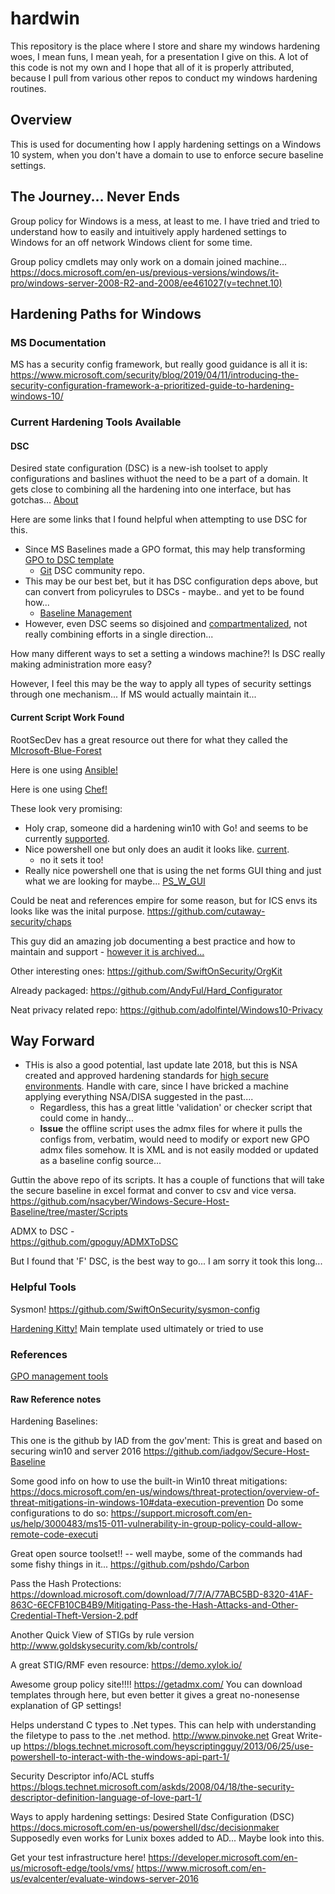 # hardwin
This repository is the place where I store and share my windows hardening woes, I mean funs, I mean yeah, for a presentation I give on this.  A lot of this code is not my own and I hope that all of it is properly attributed, because I pull from various other repos to conduct my windows hardening routines.


## Overview

This is used for documenting how I apply hardening settings on a Windows 10 system, when you don't have a domain to use to enforce secure baseline settings.

## The Journey...  Never Ends

Group policy for Windows is a mess, at least to me.  I have tried and tried to understand how to easily and intuitively apply hardened settings to Windows for an off network Windows client for some time.  

Group policy cmdlets may only work on a domain joined machine...
https://docs.microsoft.com/en-us/previous-versions/windows/it-pro/windows-server-2008-R2-and-2008/ee461027(v=technet.10)  

## Hardening Paths for Windows

### MS Documentation

MS has a security config framework, but really good guidance is all it is:
https://www.microsoft.com/security/blog/2019/04/11/introducing-the-security-configuration-framework-a-prioritized-guide-to-hardening-windows-10/

### Current Hardening Tools Available

#### DSC

Desired state configuration (DSC) is a new-ish toolset to apply configurations and baslines withuot the need to be a part of a domain.  It gets close to combining all the hardening into one interface, but has gotchas...  [About](https://docs.microsoft.com/en-us/powershell/scripting/dsc/overview/overview?view=powershell-6)  

Here are some links that I found helpful when attempting to use DSC for this.

* Since MS Baselines made a GPO format, this may help transforming [GPO to DSC template](https://www.powershellgallery.com/packages/GpoToDsc/1.1.24)
  * [Git](https://github.com/dsccommunity) DSC community repo.  
* This may be our best bet, but it has DSC configuration deps above, but can convert from policyrules to DSCs - maybe.. and yet to be found how...  
  * [Baseline Management](https://www.powershellgallery.com/packages/BaselineManagement/2.9.0)
* However, even DSC seems so disjoined and [compartmentalized](https://github.com/dsccommunity?page=2), not really combining efforts in a single direction...

How many different ways to set a setting a windows machine?!  Is DSC really making administration more easy?
  
However, I feel this may be the way to apply all types of security settings through one mechanism...  If MS would actually maintain it...

#### Current Script Work Found

RootSecDev has a great resource out there for what they called the [MIcrosoft-Blue-Forest](https://github.com/rootsecdev/Microsoft-Blue-Forest)

Here is one using [Ansible!](https://github.com/juju4/ansible-harden-windows)

Here is one using [Chef!](https://github.com/CHEF-KOCH/Windows-10-hardening)

These look very promising:  

* Holy crap, someone did a hardening win10 with Go! and seems to be currently [supported](https://github.com/securitywithoutborders/hardentools).
* Nice powershell one but only does an audit it looks like. [current](https://github.com/0x6d69636b/windows_hardening).
    - no it sets it too!
* Really nice powershell one that is using the net forms GUI thing and just what we are looking for maybe...  [PS_W_GUI](https://github.com/ssh3ll/Windows-10-Hardening)


Could be neat and references empire for some reason, but for ICS envs its looks like was the inital purpose.
https://github.com/cutaway-security/chaps


This guy did an amazing job documenting a best practice and how to maintain and support - [however it is archived...](https://github.com/Disassembler0/Win10-Initial-Setup-Script)  

Other interesting ones:
https://github.com/SwiftOnSecurity/OrgKit

Already packaged:
https://github.com/AndyFul/Hard_Configurator

Neat privacy related repo:
https://github.com/adolfintel/Windows10-Privacy


## Way Forward

* THis is also a good potential, last update late 2018, but this is NSA created and approved hardening standards for [high secure environments](https://github.com/nsacyber/Windows-Secure-Host-Baseline).  Handle with care, since I have bricked a machine applying everything NSA/DISA suggested in the past....
  * Regardless, this has a great little 'validation' or checker script that could come in handy...
  * **Issue** the offline script uses the admx files for where it pulls the configs from, verbatim, would need to modify or export new GPO admx files somehow.  It is XML and is not easily modded or updated as a baseline config source...

Guttin the above repo of its scripts.  It has a couple of functions that will take the secure baseline in excel format and conver to csv and vice versa.  
   https://github.com/nsacyber/Windows-Secure-Host-Baseline/tree/master/Scripts  


ADMX to DSC -   
https://github.com/gpoguy/ADMXToDSC  

But I found that 'F' DSC, is the best way to go...  I am sorry it took this long...


### Helpful Tools

Sysmon!
https://github.com/SwiftOnSecurity/sysmon-config


[Hardening Kitty!](https://github.com/0x6d69636b/windows_hardening)  Main template used ultimately or tried to use  





### References




[GPO management tools](https://www.google.com/search?q=GPO+Policy+Reporting+Pak&oq=GPO+Policy+Reporting+Pak)


#### Raw Reference notes


Hardening Baselines:

This one is the github by IAD from the gov'ment:
This is great and based on securing win10 and server 2016
https://github.com/iadgov/Secure-Host-Baseline


Some good info on how to use the built-in Win10 threat mitigations:
https://docs.microsoft.com/en-us/windows/threat-protection/overview-of-threat-mitigations-in-windows-10#data-execution-prevention
Do some configurations to do so:
https://support.microsoft.com/en-us/help/3000483/ms15-011-vulnerability-in-group-policy-could-allow-remote-code-executi


Great open source toolset!!  -- well maybe, some of the commands had some fishy things in it...
https://github.com/pshdo/Carbon


Pass the Hash Protections:
https://download.microsoft.com/download/7/7/A/77ABC5BD-8320-41AF-863C-6ECFB10CB4B9/Mitigating-Pass-the-Hash-Attacks-and-Other-Credential-Theft-Version-2.pdf


Another Quick View of STIGs by rule version
http://www.goldskysecurity.com/kb/controls/

A great STIG/RMF even resource:
https://demo.xylok.io/


Awesome group policy site!!!!
https://getadmx.com/
You can download templates through here, but even better it gives a great no-nonesense explanation of GP settings!


Helps understand C types to .Net types.
This can help with understanding the filetype to pass to the .net method.
http://www.pinvoke.net
Great Write-up
https://blogs.technet.microsoft.com/heyscriptingguy/2013/06/25/use-powershell-to-interact-with-the-windows-api-part-1/


Security Descriptor info/ACL stuffs
https://blogs.technet.microsoft.com/askds/2008/04/18/the-security-descriptor-definition-language-of-love-part-1/


Ways to apply hardening settings:
Desired State Configuration (DSC)
https://docs.microsoft.com/en-us/powershell/dsc/decisionmaker
Supposedly even works for Lunix boxes added to AD...  Maybe look into this.


Get your test infrastructure here!
https://developer.microsoft.com/en-us/microsoft-edge/tools/vms/
https://www.microsoft.com/en-us/evalcenter/evaluate-windows-server-2016




